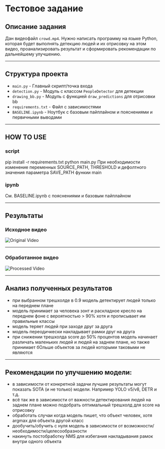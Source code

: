 # Тестовое задание

## Описание задания

Дан видеофайл `crowd.mp4`. Нужно написать программу на языке Python, которая будет выполнять детекцию людей и их отрисовку на этом видео, проанализировать результат и сформировать рекомендации по дальнейшему улучшению. 
___
## Структура проекта

- `main.py` - Главный скрипт/точка входа
- `detection.py` - Модуль с классом `PeopleDetector` для детекции 
- `drawing_bb.py` - Модуль с функцией `draw_predictions` для отрисовки bb
- `requirements.txt` - Файл с зависимостями 
- `BASELINE.ipynb` - Ноутбук с базовым пайплайном и пояснениями и первичными выводами
___
## HOW TO USE
### script
pip install -r requirements.txt
python main.py
При необходимости изменение переменных SOURCE_PATH, THRESHOLD и дефолтного значения параметра SAVE_PATH функии main
### ipynb
См. BASELINE.ipynb c пояснениями и базовым пайплайном
___
## Результаты
### Исходное видео
![Original Video](original_video.gif)
___
### Обработанное видео
![Processed Video](detect_video.gif)
___
## Анализ полученных результатов
- при выбранном трешхолде в 0.9 модель детектирует людей только на переднем плане
- модель принимает за человека зонт и раскладное кресло на переднем фоне с вероятностью > 90% хотя и прописывает им правильные классы
- модель теряет людей при заходе друг за друга
- модель переодичкески накладывает рамки друг на друга
- при снижении трешхолда score до 50% процентов модель начинает различать маленьких людей и людей на заднем плане, но также принимает бОльше объектов за людей которыми таковыми не являются
___
## Рекомендации по улучшению модели:
- в зависимости от конкретной задачи лучшие результаты могут показать SOTA (и не только) модели. Например YOLO v5/v8, DETR и т.д.
- всё так же в зависимости от важности детектирования людей на заднем плане можно подобрать оптимальный трешхолд для score на отрисовку
- обработать случаи когда модель пишет, что объект человек, хотя argmax для объекта другой класс
- дообучить/обучить с нуля модель в зависимости от возможности/необходимости/целесообразности
- накинуть постобработку NMS для избегания накладывания рамок внутри одного объекта 
